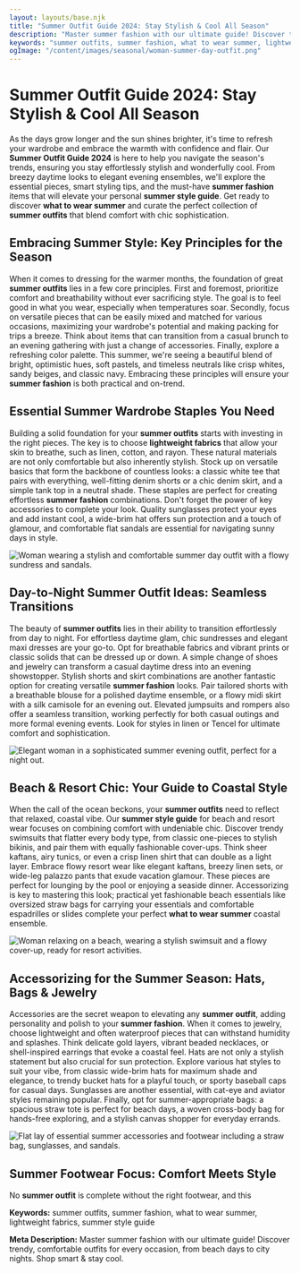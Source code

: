 ```yaml
---
layout: layouts/base.njk
title: "Summer Outfit Guide 2024: Stay Stylish & Cool All Season"
description: "Master summer fashion with our ultimate guide! Discover trendy, comfortable outfits for every occasion, from beach days to city nights. Shop smart & stay cool."
keywords: "summer outfits, summer fashion, what to wear summer, lightweight fabrics, summer style guide"
ogImage: "/content/images/seasonal/woman-summer-day-outfit.png"
---
```


# Summer Outfit Guide 2024: Stay Stylish & Cool All Season

As the days grow longer and the sun shines brighter, it's time to refresh your wardrobe and embrace the warmth with confidence and flair. Our **Summer Outfit Guide 2024** is here to help you navigate the season's trends, ensuring you stay effortlessly stylish and wonderfully cool. From breezy daytime looks to elegant evening ensembles, we'll explore the essential pieces, smart styling tips, and the must-have **summer fashion** items that will elevate your personal **summer style guide**. Get ready to discover **what to wear summer** and curate the perfect collection of **summer outfits** that blend comfort with chic sophistication.

## Embracing Summer Style: Key Principles for the Season

When it comes to dressing for the warmer months, the foundation of great **summer outfits** lies in a few core principles. First and foremost, prioritize comfort and breathability without ever sacrificing style. The goal is to feel good in what you wear, especially when temperatures soar. Secondly, focus on versatile pieces that can be easily mixed and matched for various occasions, maximizing your wardrobe's potential and making packing for trips a breeze. Think about items that can transition from a casual brunch to an evening gathering with just a change of accessories. Finally, explore a refreshing color palette. This summer, we're seeing a beautiful blend of bright, optimistic hues, soft pastels, and timeless neutrals like crisp whites, sandy beiges, and classic navy. Embracing these principles will ensure your **summer fashion** is both practical and on-trend.

## Essential Summer Wardrobe Staples You Need

Building a solid foundation for your **summer outfits** starts with investing in the right pieces. The key is to choose **lightweight fabrics** that allow your skin to breathe, such as linen, cotton, and rayon. These natural materials are not only comfortable but also inherently stylish. Stock up on versatile basics that form the backbone of countless looks: a classic white tee that pairs with everything, well-fitting denim shorts or a chic denim skirt, and a simple tank top in a neutral shade. These staples are perfect for creating effortless **summer fashion** combinations. Don't forget the power of key accessories to complete your look. Quality sunglasses protect your eyes and add instant cool, a wide-brim hat offers sun protection and a touch of glamour, and comfortable flat sandals are essential for navigating sunny days in style.

![Woman wearing a stylish and comfortable summer day outfit with a flowy sundress and sandals.](/content/images/seasonal/woman-summer-day-outfit.png)

## Day-to-Night Summer Outfit Ideas: Seamless Transitions

The beauty of **summer outfits** lies in their ability to transition effortlessly from day to night. For effortless daytime glam, chic sundresses and elegant maxi dresses are your go-to. Opt for breathable fabrics and vibrant prints or classic solids that can be dressed up or down. A simple change of shoes and jewelry can transform a casual daytime dress into an evening showstopper. Stylish shorts and skirt combinations are another fantastic option for creating versatile **summer fashion** looks. Pair tailored shorts with a breathable blouse for a polished daytime ensemble, or a flowy midi skirt with a silk camisole for an evening out. Elevated jumpsuits and rompers also offer a seamless transition, working perfectly for both casual outings and more formal evening events. Look for styles in linen or Tencel for ultimate comfort and sophistication.

![Elegant woman in a sophisticated summer evening outfit, perfect for a night out.](/content/images/seasonal/elegant-summer-evening-look.png)

## Beach & Resort Chic: Your Guide to Coastal Style

When the call of the ocean beckons, your **summer outfits** need to reflect that relaxed, coastal vibe. Our **summer style guide** for beach and resort wear focuses on combining comfort with undeniable chic. Discover trendy swimsuits that flatter every body type, from classic one-pieces to stylish bikinis, and pair them with equally fashionable cover-ups. Think sheer kaftans, airy tunics, or even a crisp linen shirt that can double as a light layer. Embrace flowy resort wear like elegant kaftans, breezy linen sets, or wide-leg palazzo pants that exude vacation glamour. These pieces are perfect for lounging by the pool or enjoying a seaside dinner. Accessorizing is key to mastering this look; practical yet fashionable beach essentials like oversized straw bags for carrying your essentials and comfortable espadrilles or slides complete your perfect **what to wear summer** coastal ensemble.

![Woman relaxing on a beach, wearing a stylish swimsuit and a flowy cover-up, ready for resort activities.](/content/images/seasonal/summer-beach-resort-wear.png)

## Accessorizing for the Summer Season: Hats, Bags & Jewelry

Accessories are the secret weapon to elevating any **summer outfit**, adding personality and polish to your **summer fashion**. When it comes to jewelry, choose lightweight and often waterproof pieces that can withstand humidity and splashes. Think delicate gold layers, vibrant beaded necklaces, or shell-inspired earrings that evoke a coastal feel. Hats are not only a stylish statement but also crucial for sun protection. Explore various hat styles to suit your vibe, from classic wide-brim hats for maximum shade and elegance, to trendy bucket hats for a playful touch, or sporty baseball caps for casual days. Sunglasses are another essential, with cat-eye and aviator styles remaining popular. Finally, opt for summer-appropriate bags: a spacious straw tote is perfect for beach days, a woven cross-body bag for hands-free exploring, and a stylish canvas shopper for everyday errands.

![Flat lay of essential summer accessories and footwear including a straw bag, sunglasses, and sandals.](/content/images/seasonal/summer-accessories-footwear.png)

## Summer Footwear Focus: Comfort Meets Style

No **summer outfit** is complete without the right footwear, and this

**Keywords:** summer outfits, summer fashion, what to wear summer, lightweight fabrics, summer style guide

**Meta Description:** Master summer fashion with our ultimate guide! Discover trendy, comfortable outfits for every occasion, from beach days to city nights. Shop smart & stay cool.
